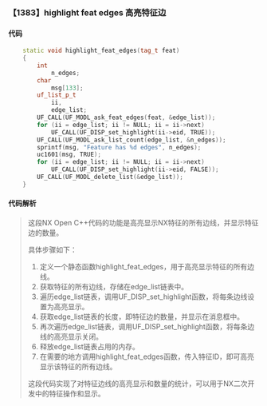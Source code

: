 ### 【1383】highlight feat edges 高亮特征边

#### 代码

```cpp
    static void highlight_feat_edges(tag_t feat)  
    {  
        int  
            n_edges;  
        char  
            msg[133];  
        uf_list_p_t  
            ii,  
            edge_list;  
        UF_CALL(UF_MODL_ask_feat_edges(feat, &edge_list));  
        for (ii = edge_list; ii != NULL; ii = ii->next)  
            UF_CALL(UF_DISP_set_highlight(ii->eid, TRUE));  
        UF_CALL(UF_MODL_ask_list_count(edge_list, &n_edges));  
        sprintf(msg, "Feature has %d edges", n_edges);  
        uc1601(msg, TRUE);  
        for (ii = edge_list; ii != NULL; ii = ii->next)  
            UF_CALL(UF_DISP_set_highlight(ii->eid, FALSE));  
        UF_CALL(UF_MODL_delete_list(&edge_list));  
    }

```

#### 代码解析

> 这段NX Open C++代码的功能是高亮显示NX特征的所有边线，并显示特征边的数量。
>
> 具体步骤如下：
>
> 1. 定义一个静态函数highlight_feat_edges，用于高亮显示特征的所有边线。
> 2. 获取特征的所有边线，存储在edge_list链表中。
> 3. 遍历edge_list链表，调用UF_DISP_set_highlight函数，将每条边线设置为高亮显示。
> 4. 获取edge_list链表的长度，即特征边的数量，并显示在消息框中。
> 5. 再次遍历edge_list链表，调用UF_DISP_set_highlight函数，将每条边线的高亮显示关闭。
> 6. 释放edge_list链表占用的内存。
> 7. 在需要的地方调用highlight_feat_edges函数，传入特征ID，即可高亮显示该特征的所有边线。
>
> 这段代码实现了对特征边线的高亮显示和数量的统计，可以用于NX二次开发中的特征操作和显示。
>
